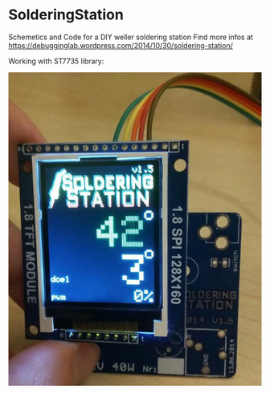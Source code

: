 # SolderingStation
Schemetics and Code for a DIY weller soldering station
Find more infos at https://debugginglab.wordpress.com/2014/10/30/soldering-station/

Working with ST7735 library:

![display working](https://raw.githubusercontent.com/bartslinger/SolderingStation/ST7735_display/images/display_working.jpg)
